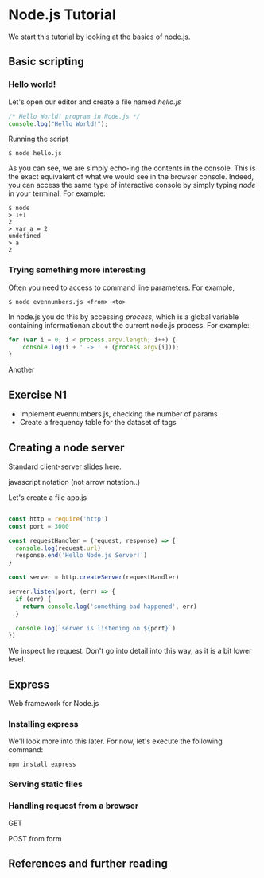 # Node.js Tutorial
We start this tutorial by looking at the basics of node.js.


## Basic scripting

### Hello world!

Let's open our editor and create a file named *hello.js*

```javascript
/* Hello World! program in Node.js */
console.log("Hello World!");
```

Running the script
```console
$ node hello.js
```

As you can see, we are simply echo-ing the contents in the console. This is the exact equivalent of what we would see in the browser console. Indeed, you can access the same type of interactive console by simply typing *node* in your terminal. For example:

```
$ node 
> 1+1
2
> var a = 2
undefined
> a
2

```

### Trying something more interesting

Often you need to access to command line parameters. For example, 

```console
$ node evennumbers.js <from> <to>
```

In node.js you do this by accessing *process*, which is a global variable containing informationan about the current node.js process. For example:

```javascript
for (var i = 0; i < process.argv.length; i++) {  
    console.log(i + ' -> ' + (process.argv[i]));
}
```

Another

## Exercise N1

- Implement evennumbers.js, checking the number of params
- Create a frequency table for the dataset of tags


## Creating a node server
Standard client-server slides here.

javascript notation (not arrow notation..)

Let's create a file app.js

```javascript

const http = require('http')
const port = 3000

const requestHandler = (request, response) => {
  console.log(request.url)
  response.end('Hello Node.js Server!')
}

const server = http.createServer(requestHandler)

server.listen(port, (err) => {
  if (err) {
    return console.log('something bad happened', err)
  }

  console.log(`server is listening on ${port}`)
})

```
We inspect he request. Don't go into detail into this way, as it is a bit lower level.


## Express 

Web framework for Node.js

### Installing express
We'll look more into this later. For now, let's execute the following command:

```
npm install express
```

### Serving static files


### Handling request from a browser
GET

POST from form


## References and further reading

